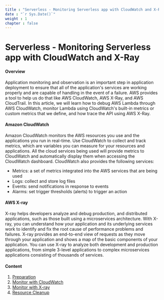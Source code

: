 ```yaml
---
title : "Serverless - Monitoring Serverless app with CloudWatch and X-Ray"
date : "`r Sys.Date()`"
weight : 1
chapter : false
---
```

# Serverless - Monitoring Serverless app with CloudWatch and X-Ray

#### Overview
Application monitoring and observation is an important step in application deployment to ensure that all of the application's services are working properly and are capable of handling in the event of a failure. AWS provides a tool to help us do that like AWS CloudWatch, AWS X-Ray, and AWS CloudTrail. In this article, we will learn how to debug AWS Lambda through AWS CloudWatch, monitor Lambda using CloudWatch's built-in metrics or custom metrics that we define, and how trace the API using AWS X-Ray.

#### Amazon CloudWatch
Amazon CloudWatch monitors the AWS resources you use and the applications you run in real-time. Use CloudWatch to collect and track metrics, which are variables you can measure for your resources and applications. All the cloud services being used will provide metrics to CloudWatch and automatically display them when accessing the CloudWatch dashboard. CloudWatch also provides the following services:
- Metrics: a set of metrics integrated into the AWS services that are being used
- Logs: collect and store log files
- Events: send notifications in response to events
- Alarms: set trigger thresholds (alerts) to trigger an action

#### AWS X-ray
X-ray helps developers analyze and debug production, and distributed applications, such as those built using a microservices architecture. With X-ray, you can understand how your application and its underlying services work to identify and fix the root cause of performance problems and failures. X-ray provides an end-to-end view of requests as they move through your application and shows a map of the basic components of your application. You can use X-ray to analyze both development and production applications, from simple 3-level applications to complex microservices applications consisting of thousands of services.

#### Content

 1. [Preparation](1-preparation/)
 2. [Monitor with CloudWatch](2-build-sam-pipeline/)
 3. [Monitor with X-ray](3-build-frontend-pipeline/)
 4. [Resource Cleanup](4-cleanup)